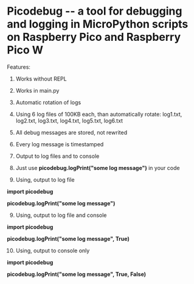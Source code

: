 # Picodebug -- a tool for debugging and logging in MicroPython scripts on Raspberry Pico and Raspberry Pico W

Features:

1. Works without REPL

2. Works in main.py

3. Automatic rotation of logs

4. Using 6 log files of 100KB each, than automatically rotate: log1.txt, log2.txt, log3.txt, log4.txt, log5.txt, log6.txt

5. All debug messages are stored, not rewrited

6. Every log message is timestamped

7. Output to log files and to console

7. Just use __picodebug.logPrint("some log message")__ in your code

8. Using, output to log file

__import picodebug__

__picodebug.logPrint("some log message")__


9. Using, output to log file and console

__import picodebug__

__picodebug.logPrint("some log message", True)__


10. Using, output to console only

__import picodebug__

__picodebug.logPrint("some log message", True, False)__
